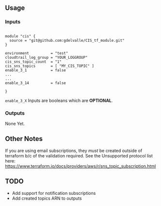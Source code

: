 ## Usage

### Inputs
```hcl

module "cis" {
  source = "git@github.com:gdelvalle/CIS_tf_module.git"
}

environment          = "test"
cloudtrail_log_group = "YOUR_LOGGROUP"
cis_sns_topic_count  = "1"
cis_sns_topics       = [ "MY_CIS_TOPIC" ]
enable_3_1           = false 
...
...
enable_3_14          = false

}
```
`enable_3_X` Inputs are booleans which are __OPTIONAL__.

### Outputs

None Yet.

## Other Notes

If you are using  email subscriptions, they _must_ be created outside of terraform b/c of the validation required.
See  the Unsupported protocol list here: https://www.terraform.io/docs/providers/aws/r/sns_topic_subscription.html


## TODO
- Add support for notification subscriptions
- Add created topics ARN to outputs

